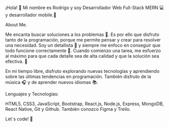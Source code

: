 ¡Hola! 👋 Mi nombre es Rodrigo y soy Desarrollador Web Full-Stack MERN 💻 y desarrollador mobile.📱

About Me.

Me encanta buscar soluciones a los problemas 💭. Es por ello que disfruto tanto de la programación, porque me permite pensar y crear para resolver una necesidad. 
Soy un detallista 🔎 y siempre me enfoco en conseguir que todo funcione correctamente 🎯. Cuando comienzo una tarea, me esfuerzo al máximo para que cada detalle sea de alta calidad y que la solución sea efectiva. 💭

En mi tiempo libre, disfruto explorando nuevas tecnologías y aprendiendo sobre las últimas tendencias en programación. También disfruto de la música 🎧 y de aprender nuevos idiomas 📚.


Lenguajes y Tecnologías: 

HTML5, CSS3, JavaScript, Bootstrap, React.js, Node.js, Express, MongoDB, React Native, Git y Github.
También conozco Figma y Trello.

Let´s code! 👋
